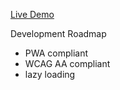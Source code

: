 [Live Demo](https://george-apazidis.github.io/portfolio/index.html)

Development Roadmap
- PWA compliant
- WCAG AA compliant
- lazy loading
